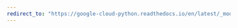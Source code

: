 ```yaml
---
redirect_to: "https://google-cloud-python.readthedocs.io/en/latest/_modules/google/cloud/bigquery_datatransfer_v1/gapic/data_transfer_service_client.html"
---
```

